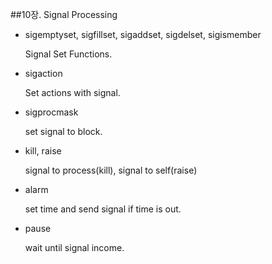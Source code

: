 ##10장. Signal Processing

  * sigemptyset, sigfillset, sigaddset, sigdelset, sigismember
    
    Signal Set Functions.

  * sigaction
    
    Set actions with signal.

  * sigprocmask

    set signal to block.

  * kill, raise

    signal to process(kill), signal to self(raise)

  * alarm

    set time and send signal if time is out.

  * pause

    wait until signal income.
